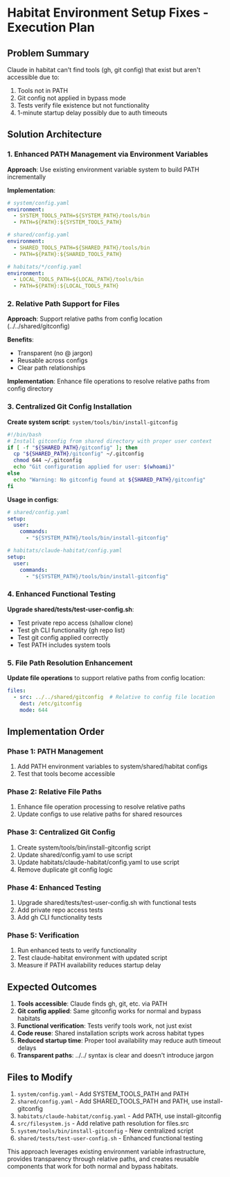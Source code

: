 # Habitat Environment Setup Fixes - Execution Plan

## Problem Summary
Claude in habitat can't find tools (gh, git config) that exist but aren't accessible due to:
1. Tools not in PATH
2. Git config not applied in bypass mode
3. Tests verify file existence but not functionality 
4. 1-minute startup delay possibly due to auth timeouts

## Solution Architecture

### 1. Enhanced PATH Management via Environment Variables

**Approach**: Use existing environment variable system to build PATH incrementally

**Implementation**:
```yaml
# system/config.yaml
environment:
  - SYSTEM_TOOLS_PATH=${SYSTEM_PATH}/tools/bin
  - PATH=${PATH}:${SYSTEM_TOOLS_PATH}

# shared/config.yaml  
environment:
  - SHARED_TOOLS_PATH=${SHARED_PATH}/tools/bin
  - PATH=${PATH}:${SHARED_TOOLS_PATH}

# habitats/*/config.yaml
environment:
  - LOCAL_TOOLS_PATH=${LOCAL_PATH}/tools/bin
  - PATH=${PATH}:${LOCAL_TOOLS_PATH}
```

### 2. Relative Path Support for Files

**Approach**: Support relative paths from config location (../../shared/gitconfig)

**Benefits**: 
- Transparent (no @ jargon)
- Reusable across configs
- Clear path relationships

**Implementation**: Enhance file operations to resolve relative paths from config directory

### 3. Centralized Git Config Installation

**Create system script**: `system/tools/bin/install-gitconfig`
```bash
#!/bin/bash
# Install gitconfig from shared directory with proper user context
if [ -f "${SHARED_PATH}/gitconfig" ]; then
  cp "${SHARED_PATH}/gitconfig" ~/.gitconfig
  chmod 644 ~/.gitconfig
  echo "Git configuration applied for user: $(whoami)"
else
  echo "Warning: No gitconfig found at ${SHARED_PATH}/gitconfig"
fi
```

**Usage in configs**:
```yaml
# shared/config.yaml
setup:
  user:
    commands:
      - "${SYSTEM_PATH}/tools/bin/install-gitconfig"

# habitats/claude-habitat/config.yaml  
setup:
  user:
    commands:
      - "${SYSTEM_PATH}/tools/bin/install-gitconfig"
```

### 4. Enhanced Functional Testing

**Upgrade shared/tests/test-user-config.sh**:
- Test private repo access (shallow clone)
- Test gh CLI functionality (gh repo list)
- Test git config applied correctly
- Test PATH includes system tools

### 5. File Path Resolution Enhancement

**Update file operations** to support relative paths from config location:
```yaml
files:
  - src: ../../shared/gitconfig  # Relative to config file location
    dest: /etc/gitconfig
    mode: 644
```

## Implementation Order

### Phase 1: PATH Management
1. Add PATH environment variables to system/shared/habitat configs
2. Test that tools become accessible

### Phase 2: Relative File Paths  
1. Enhance file operation processing to resolve relative paths
2. Update configs to use relative paths for shared resources

### Phase 3: Centralized Git Config
1. Create system/tools/bin/install-gitconfig script
2. Update shared/config.yaml to use script
3. Update habitats/claude-habitat/config.yaml to use script
4. Remove duplicate git config logic

### Phase 4: Enhanced Testing
1. Upgrade shared/tests/test-user-config.sh with functional tests
2. Add private repo access tests
3. Add gh CLI functionality tests

### Phase 5: Verification
1. Run enhanced tests to verify functionality
2. Test claude-habitat environment with updated script
3. Measure if PATH availability reduces startup delay

## Expected Outcomes

1. **Tools accessible**: Claude finds gh, git, etc. via PATH
2. **Git config applied**: Same gitconfig works for normal and bypass habitats  
3. **Functional verification**: Tests verify tools work, not just exist
4. **Code reuse**: Shared installation scripts work across habitat types
5. **Reduced startup time**: Proper tool availability may reduce auth timeout delays
6. **Transparent paths**: ../../ syntax is clear and doesn't introduce jargon

## Files to Modify

1. `system/config.yaml` - Add SYSTEM_TOOLS_PATH and PATH
2. `shared/config.yaml` - Add SHARED_TOOLS_PATH and PATH, use install-gitconfig
3. `habitats/claude-habitat/config.yaml` - Add PATH, use install-gitconfig
4. `src/filesystem.js` - Add relative path resolution for files.src
5. `system/tools/bin/install-gitconfig` - New centralized script
6. `shared/tests/test-user-config.sh` - Enhanced functional testing

This approach leverages existing environment variable infrastructure, provides transparency through relative paths, and creates reusable components that work for both normal and bypass habitats.